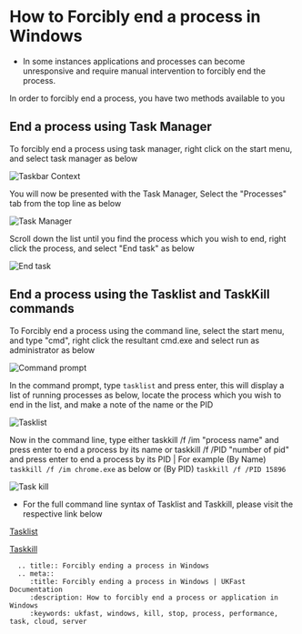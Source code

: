 # How to Forcibly end a process in Windows

* In some instances applications and processes can become unresponsive and require manual intervention to forcibly end the process.

In order to forcibly end a process, you have two methods available to you


## End a process using Task Manager

To forcibly end a process using task manager, right click on the start menu, and select task manager as below

![Taskbar Context](Images/forceendtask/rightclick.PNG)

You will now be presented with the Task Manager, Select the "Processes" tab from the top line as below

![Task Manager](Images/forceendtask/taskmanager.PNG)

Scroll down the list until you find the process which you wish to end, right click the process, and select "End task" as below

![End task](Images/forceendtask/endtask.PNG)

## End a process using the Tasklist and TaskKill commands

To Forcibly end a process using the command line, select the start menu, and type "cmd", right click the resultant cmd.exe and select run as administrator as below

![Command prompt](Images/forceendtask/cmd.png)

In the command prompt, type `tasklist` and press enter, this will display a list of running processes as below, locate the process which you wish to end in the list, and make a note of the name or the PID

![Tasklist](Images/forceendtask/tasklist.png)

Now in the command line, type either taskkill /f /im "process name" and press enter to end a process by its name or taskkill /f /PID "number of pid" and press enter to end a process by its PID |
For example (By Name) `taskkill /f /im chrome.exe` as below or (By PID) `taskkill /f /PID 15896`

![Task kill](Images/forceendtask/taskkill.png)


* For the full command line syntax of Tasklist and Taskkill, please visit the respective link below

[Tasklist](https://technet.microsoft.com/en-us/library/bb491010.aspx)

[Taskkill](https://technet.microsoft.com/en-us/library/bb491009.aspx)


```eval_rst
  .. title:: Forcibly ending a process in Windows
  .. meta::
     :title: Forcibly ending a process in Windows | UKFast Documentation
     :description: How to forcibly end a process or application in Windows
     :keywords: ukfast, windows, kill, stop, process, performance, task, cloud, server
